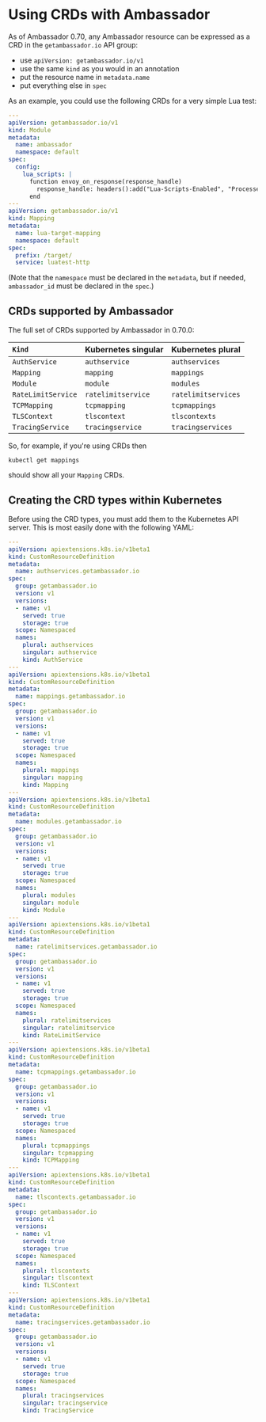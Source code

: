 # Using CRDs with Ambassador

As of Ambassador 0.70, any Ambassador resource can be expressed as a CRD in the `getambassador.io` API group:

- use `apiVersion: getambassador.io/v1`
- use the same `kind` as you would in an annotation
- put the resource name in `metadata.name`
- put everything else in `spec`

As an example, you could use the following CRDs for a very simple Lua test:

```yaml
---
apiVersion: getambassador.io/v1
kind: Module
metadata:
  name: ambassador
  namespace: default
spec:
  config:
    lua_scripts: |
      function envoy_on_response(response_handle)
        response_handle: headers():add("Lua-Scripts-Enabled", "Processed")
      end
---
apiVersion: getambassador.io/v1
kind: Mapping
metadata:
  name: lua-target-mapping
  namespace: default
spec:
  prefix: /target/
  service: luatest-http
```

(Note that the `namespace` must be declared in the `metadata`, but if needed, `ambassador_id` must be declared in the `spec`.)

## CRDs supported by Ambassador

The full set of CRDs supported by Ambassador in 0.70.0:

| `Kind` | Kubernetes singular | Kubernetes plural |
| :----- | :------------------ | :---------------- |
| `AuthService` | `authservice` | `authservices` |
| `Mapping` | `mapping` | `mappings` |
| `Module` | `module` | `modules` |
| `RateLimitService` | `ratelimitservice` | `ratelimitservices` |
| `TCPMapping` | `tcpmapping` | `tcpmappings` |
| `TLSContext` | `tlscontext` | `tlscontexts` |
| `TracingService` | `tracingservice` | `tracingservices` |

So, for example, if you're using CRDs then 

```kubectl get mappings```

should show all your `Mapping` CRDs.

## Creating the CRD types within Kubernetes

Before using the CRD types, you must add them to the Kubernetes API server. This is most easily done with the following YAML:

```yaml
---
apiVersion: apiextensions.k8s.io/v1beta1
kind: CustomResourceDefinition
metadata:
  name: authservices.getambassador.io
spec:
  group: getambassador.io
  version: v1
  versions:
  - name: v1
    served: true
    storage: true
  scope: Namespaced
  names:
    plural: authservices
    singular: authservice
    kind: AuthService
---
apiVersion: apiextensions.k8s.io/v1beta1
kind: CustomResourceDefinition
metadata:
  name: mappings.getambassador.io
spec:
  group: getambassador.io
  version: v1
  versions:
  - name: v1
    served: true
    storage: true
  scope: Namespaced
  names:
    plural: mappings
    singular: mapping
    kind: Mapping
---
apiVersion: apiextensions.k8s.io/v1beta1
kind: CustomResourceDefinition
metadata:
  name: modules.getambassador.io
spec:
  group: getambassador.io
  version: v1
  versions:
  - name: v1
    served: true
    storage: true
  scope: Namespaced
  names:
    plural: modules
    singular: module
    kind: Module
---
apiVersion: apiextensions.k8s.io/v1beta1
kind: CustomResourceDefinition
metadata:
  name: ratelimitservices.getambassador.io
spec:
  group: getambassador.io
  version: v1
  versions:
  - name: v1
    served: true
    storage: true
  scope: Namespaced
  names:
    plural: ratelimitservices
    singular: ratelimitservice
    kind: RateLimitService
---
apiVersion: apiextensions.k8s.io/v1beta1
kind: CustomResourceDefinition
metadata:
  name: tcpmappings.getambassador.io
spec:
  group: getambassador.io
  version: v1
  versions:
  - name: v1
    served: true
    storage: true
  scope: Namespaced
  names:
    plural: tcpmappings
    singular: tcpmapping
    kind: TCPMapping
---
apiVersion: apiextensions.k8s.io/v1beta1
kind: CustomResourceDefinition
metadata:
  name: tlscontexts.getambassador.io
spec:
  group: getambassador.io
  version: v1
  versions:
  - name: v1
    served: true
    storage: true
  scope: Namespaced
  names:
    plural: tlscontexts
    singular: tlscontext
    kind: TLSContext
---
apiVersion: apiextensions.k8s.io/v1beta1
kind: CustomResourceDefinition
metadata:
  name: tracingservices.getambassador.io
spec:
  group: getambassador.io
  version: v1
  versions:
  - name: v1
    served: true
    storage: true
  scope: Namespaced
  names:
    plural: tracingservices
    singular: tracingservice
    kind: TracingService
```
